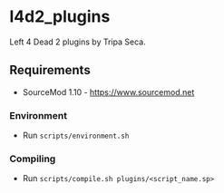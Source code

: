# l4d2_plugins
Left 4 Dead 2 plugins by Tripa Seca.

## Requirements
- SourceMod 1.10 - https://www.sourcemod.net

### Environment
- Run `scripts/environment.sh`

### Compiling
- Run `scripts/compile.sh plugins/<script_name.sp>`

